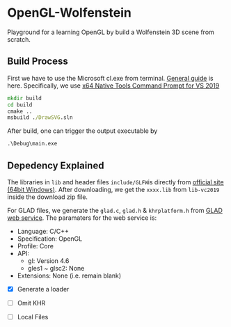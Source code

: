 # OpenGL-Wolfenstein
Playground for a learning OpenGL by build a Wolfenstein 3D scene from scratch.

## Build Process

First we have to use the Microsoft cl.exe from terminal. [General guide](https://docs.microsoft.com/en-us/cpp/build/building-on-the-command-line?view=msvc-170) is here. 
Specifically, we use [x64 Native Tools Command Prompt for VS 2019](https://docs.microsoft.com/en-us/cpp/build/building-on-the-command-line?view=msvc-170#developer_command_prompt_shortcuts)

```cmd
mkdir build
cd build
cmake ..
msbuild ./DrawSVG.sln
```

After build, one can trigger the output executable by
```cmd
.\Debug\main.exe
```

## Depedency Explained

The libraries in `lib` and header files `include/GLFW`is directly from [official site (64bit Windows)](https://www.glfw.org/download.html).
After downloading, we get the `xxxx.lib` from `lib-vc2019` inside the download zip file.

For GLAD files, we generate the `glad.c`, `glad.h` & `khrplatform.h` from [GLAD web service](https://glad.dav1d.de/).
The paramaters for the web service is:
- Language: C/C++
- Specification: OpenGL
- Profile: Core
- API:
    - gl: Version 4.6
    - gles1 ~ glsc2: None
- Extensions: None (i.e. remain blank)
- [x] Generate a loader
- [ ] Omit KHR
- [ ] Local Files

